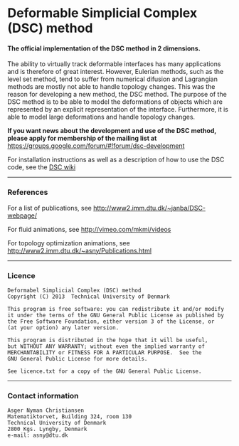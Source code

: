 Deformable Simplicial Complex (DSC) method
===

#### The official implementation of the DSC method in 2 dimensions.

The ability to virtually track deformable interfaces has many applications and is therefore of great interest. 
However, Eulerian methods, such as the level set method, tend to suffer from numerical 
difusion and Lagrangian methods are mostly not able to handle topology changes. This was the reason for 
developing a new method, the DSC method. The purpose of the DSC method is to be able to 
model the deformations of objects which are represented by an explicit representation of the interface. 
Furthermore, it is able to model large deformations and handle topology changes.

__If you want news about the development and use of the DSC method, please apply for membership of the mailing list at__
https://groups.google.com/forum/#!forum/dsc-development

For installation instructions as well as a description of how to use the DSC code, see the [DSC wiki](https://github.com/asny/DSC/wiki)

---
### References

For a list of publications, see http://www2.imm.dtu.dk/~janba/DSC-webpage/

For fluid animations, see http://vimeo.com/mkmi/videos

For topology optimization animations, see http://www2.imm.dtu.dk/~asny/Publications.html

---
### Licence

    Deformabel Simplicial Complex (DSC) method
    Copyright (C) 2013  Technical University of Denmark

    This program is free software: you can redistribute it and/or modify
    it under the terms of the GNU General Public License as published by
    the Free Software Foundation, either version 3 of the License, or
    (at your option) any later version.

    This program is distributed in the hope that it will be useful,
    but WITHOUT ANY WARRANTY; without even the implied warranty of
    MERCHANTABILITY or FITNESS FOR A PARTICULAR PURPOSE.  See the
    GNU General Public License for more details.

    See licence.txt for a copy of the GNU General Public License.
  
---
### Contact information

    Asger Nyman Christiansen
    Matematiktorvet, Building 324, room 130
    Technical University of Denmark
    2800 Kgs. Lyngby, Denmark
    e-mail: asny@dtu.dk

